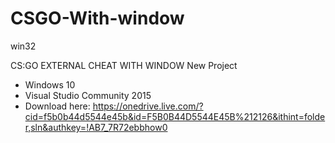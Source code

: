 # CSGO-With-window
win32

CS:GO EXTERNAL CHEAT WITH WINDOW
New Project




* Windows 10
* Visual Studio Community 2015
* Download here: https://onedrive.live.com/?cid=f5b0b44d5544e45b&id=F5B0B44D5544E45B%212126&ithint=folder,sln&authkey=!AB7_7R72ebbhow0
